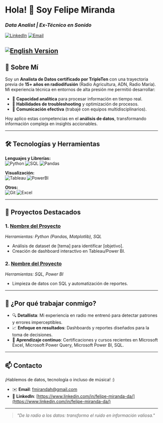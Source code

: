 # Hola! 👋 Soy Felipe Miranda
### *Data Analist | Ex-Técnico en Sonido*

[![LinkedIn](https://img.shields.io/badge/LinkedIn-0A66C2?style=for-the-badge&logo=linkedin&logoColor=white)](https://www.linkedin.com/in/felipe-miranda-da/)
[![Email](https://img.shields.io/badge/Gmail-EA4335?style=for-the-badge&logo=gmail&logoColor=white)](mailto:fmirandah@gmail.com)

[![English Version](https://img.shields.io/badge/Read_in_English-FFFFFF?style=for-the-badge&logoColor=blue)](https://github.com/WyldeBlack/WyldeBlack/blob/main/README_EN.md)
---
## 🚀 **Sobre Mí**  
Soy un **Analista de Datos certificado por TripleTen** con una trayectoria previa de **15+ años en radiodifusión** (Radio Agricultura, ADN, Radio María). Mi experiencia técnica en entornos de alta presión me permitió desarrollar:  
- 🎯 **Capacidad analítica** para procesar información en tiempo real.  
- 🔧 **Habilidades de troubleshooting** y optimización de procesos.  
- 📢 **Comunicación efectiva** (trabajé con equipos multidisciplinarios).  

Hoy aplico estas competencias en el **análisis de datos**, transformando información compleja en insights accionables.  

---
## 🛠 **Tecnologías y Herramientas**  

**Lenguajes y Librerías:**  
![Python](https://img.shields.io/badge/Python-3776AB?style=flat-square&logo=python&logoColor=white)
![SQL](https://img.shields.io/badge/SQL-4479A1?style=flat-square&logo=postgresql&logoColor=white)
![Pandas](https://img.shields.io/badge/Pandas-150458?style=flat-square&logo=pandas&logoColor=white)  

**Visualización:**  
![Tableau](https://img.shields.io/badge/Tableau-E97627?style=flat-square&logo=tableau&logoColor=white)
![PowerBI](https://img.shields.io/badge/PowerBI-F2C811?style=flat-square&logo=powerbi&logoColor=black)  

**Otros:**  
![Git](https://img.shields.io/badge/Git-F05032?style=flat-square&logo=git&logoColor=white)
![Excel](https://img.shields.io/badge/Excel-217346?style=flat-square&logo=microsoftexcel&logoColor=white)  

---

## 📂 **Proyectos Destacados**  

### 1. [Nombre del Proyecto](https://github.com/tu-usuario/repo)  
*Herramientas: Python (Pandas, Matplotlib), SQL*  
- Análisis de dataset de [tema] para identificar [objetivo].  
- Creación de dashboard interactivo en Tableau/Power BI.  

### 2. [Nombre del Proyecto](https://github.com/tu-usuario/repo)  
*Herramientas: SQL, Power BI*  
- Limpieza de datos con SQL y automatización de reportes.  

---

## 🌟 **¿Por qué trabajar conmigo?**  
- 🔍 **Detallista**: Mi experiencia en radio me entrenó para detectar patrones y errores imperceptibles.  
- 📈 **Enfoque en resultados**: Dashboards y reportes diseñados para la toma de decisiones.  
- 🌱 **Aprendizaje continuo**: Certificaciones y cursos recientes en Microsoft Excel, Microsoft Power Query, Microsoft Power BI, SQL.  

---

## 📫 **Contacto**  
¡Hablemos de datos, tecnología o incluso de música! :)  
- ✉️ **Email**: [fmirandah@gmail.com](mailto:fmirandah@gmail.com)  
- 💼 **LinkedIn**: [https://www.linkedin.com/in/felipe-miranda-da/](https://www.linkedin.com/in/felipe-miranda-da/)

---

> *"De la radio a los datos: transformo el ruido en información valiosa."*   

